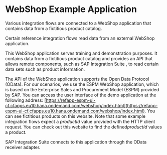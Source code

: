 <!-- loio767d8ef11b0f4e04819f9fe03d76c4a2 -->

# WebShop Example Application

Various integration flows are connected to a WebShop application that contains data from a fictitious product catalog.



Certain reference integration flows read data from an external WebShop application.

This WebShop application serves training and demonstration purposes. It contains data from a fictitious product catalog and provides an API that allows remote components, such as SAP Integration Suite , to read certain data sets such as product information.

The API of the WebShop application supports the Open Data Protocol \(OData\). For our scenarios, we use the ESPM WebShop application, which is based on the Enterprise Sales and Procurement Model \(ESPM\) provided by SAP. You can access the user interface of the demo application at the following address: [https://refapp-espm-ui-cf.cfapps.eu10.hana.ondemand.com/webshop/index.html](https://refapp-espm-ui-cf.cfapps.eu10.hana.ondemand.com/webshop/index.html). You can see fictitious products on this website. Note that some example integration flows expect a *productId* value provided with the HTTP client request. You can check out this website to find the defined*productId* values a product.

SAP Integration Suite connects to this application through the OData receiver adapter.


